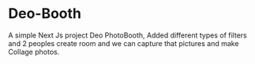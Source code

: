 # Deo-Booth
A simple Next Js project Deo PhotoBooth, Added different types of filters and 2 peoples create room and  we can capture that pictures and make Collage photos.
